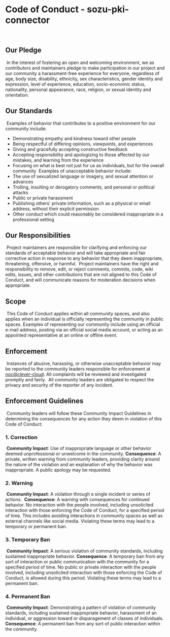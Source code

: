 # Code of Conduct - sozu-pki-connector
​
## Our Pledge
​
In the interest of fostering an open and welcoming environment, we as
contributors and maintainers pledge to make participation in our project and
our community a harassment-free experience for everyone, regardless of age, body
size, disability, ethnicity, sex characteristics, gender identity and expression,
level of experience, education, socio-economic status, nationality, personal
appearance, race, religion, or sexual identity and orientation.
​
## Our Standards
​
Examples of behavior that contributes to a positive environment for our
community include:
​
* Demonstrating empathy and kindness toward other people
* Being respectful of differing opinions, viewpoints, and experiences
* Giving and gracefully accepting constructive feedback
* Accepting responsibility and apologizing to those affected by our mistakes,
  and learning from the experience
* Focusing on what is best not just for us as individuals, but for the
  overall community
​
Examples of unacceptable behavior include:
​
* The use of sexualized language or imagery, and sexual attention or
  advances
* Trolling, insulting or derogatory comments, and personal or political attacks
* Public or private harassment
* Publishing others' private information, such as a physical or email
  address, without their explicit permission
* Other conduct which could reasonably be considered inappropriate in a
  professional setting
​
## Our Responsibilities
​
Project maintainers are responsible for clarifying and enforcing our standards of
acceptable behavior and will take appropriate and fair corrective action in
response to any behavior that they deem inappropriate,
threatening, offensive, or harmful.
​
Project maintainers have the right and responsibility to remove, edit, or reject
comments, commits, code, wiki edits, issues, and other contributions that are
not aligned to this Code of Conduct, and will
communicate reasons for moderation decisions when appropriate.
​
## Scope
​
This Code of Conduct applies within all community spaces, and also applies when
an individual is officially representing the community in public spaces.
Examples of representing our community include using an official e-mail address,
posting via an official social media account, or acting as an appointed
representative at an online or offline event.
​
## Enforcement
​
Instances of abusive, harassing, or otherwise unacceptable behavior may be
reported to the community leaders responsible for enforcement at <noc@clever-cloud>.
All complaints will be reviewed and investigated promptly and fairly.
​
All community leaders are obligated to respect the privacy and security of the
reporter of any incident.
​
## Enforcement Guidelines
​
Community leaders will follow these Community Impact Guidelines in determining
the consequences for any action they deem in violation of this Code of Conduct:
​
### 1. Correction
​
**Community Impact**: Use of inappropriate language or other behavior deemed
unprofessional or unwelcome in the community.
​
**Consequence**: A private, written warning from community leaders, providing
clarity around the nature of the violation and an explanation of why the
behavior was inappropriate. A public apology may be requested.
​
### 2. Warning
​
**Community Impact**: A violation through a single incident or series
of actions.
​
**Consequence**: A warning with consequences for continued behavior. No
interaction with the people involved, including unsolicited interaction with
those enforcing the Code of Conduct, for a specified period of time. This
includes avoiding interactions in community spaces as well as external channels
like social media. Violating these terms may lead to a temporary or
permanent ban.
​
### 3. Temporary Ban
​
**Community Impact**: A serious violation of community standards, including
sustained inappropriate behavior.
​
**Consequence**: A temporary ban from any sort of interaction or public
communication with the community for a specified period of time. No public or
private interaction with the people involved, including unsolicited interaction
with those enforcing the Code of Conduct, is allowed during this period.
Violating these terms may lead to a permanent ban.
​
### 4. Permanent Ban
​
**Community Impact**: Demonstrating a pattern of violation of community
standards, including sustained inappropriate behavior,  harassment of an
individual, or aggression toward or disparagement of classes of individuals.
​
**Consequence**: A permanent ban from any sort of public interaction within
the community.
